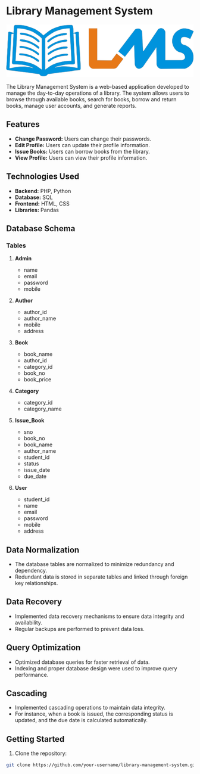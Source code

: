 # Library Management System

![Library Management System]( https://github.com/yogeshjangir16/Database-Project/blob/main/Library%20Managment%20System/admin/logo.png)

The Library Management System is a web-based application developed to manage the day-to-day operations of a library. The system allows users to browse through available books, search for books, borrow and return books, manage user accounts, and generate reports.

## Features

- **Change Password:** Users can change their passwords.
- **Edit Profile:** Users can update their profile information.
- **Issue Books:** Users can borrow books from the library.
- **View Profile:** Users can view their profile information.

## Technologies Used

- **Backend:** PHP, Python
- **Database:** SQL
- **Frontend:** HTML, CSS
- **Libraries:** Pandas

## Database Schema

### Tables

1. **Admin**
   - name
   - email
   - password
   - mobile

2. **Author**
   - author_id
   - author_name
   - mobile
   - address

3. **Book**
   - book_name
   - author_id
   - category_id
   - book_no
   - book_price

4. **Category**
   - category_id
   - category_name

5. **Issue_Book**
   - sno
   - book_no
   - book_name
   - author_name
   - student_id
   - status
   - issue_date
   - due_date

6. **User**
   - student_id
   - name
   - email
   - password
   - mobile
   - address

## Data Normalization

- The database tables are normalized to minimize redundancy and dependency.
- Redundant data is stored in separate tables and linked through foreign key relationships.

## Data Recovery

- Implemented data recovery mechanisms to ensure data integrity and availability.
- Regular backups are performed to prevent data loss.

## Query Optimization

- Optimized database queries for faster retrieval of data.
- Indexing and proper database design were used to improve query performance.

## Cascading

- Implemented cascading operations to maintain data integrity.
- For instance, when a book is issued, the corresponding status is updated, and the due date is calculated automatically.

## Getting Started

1. Clone the repository:

```bash
git clone https://github.com/your-username/library-management-system.git
